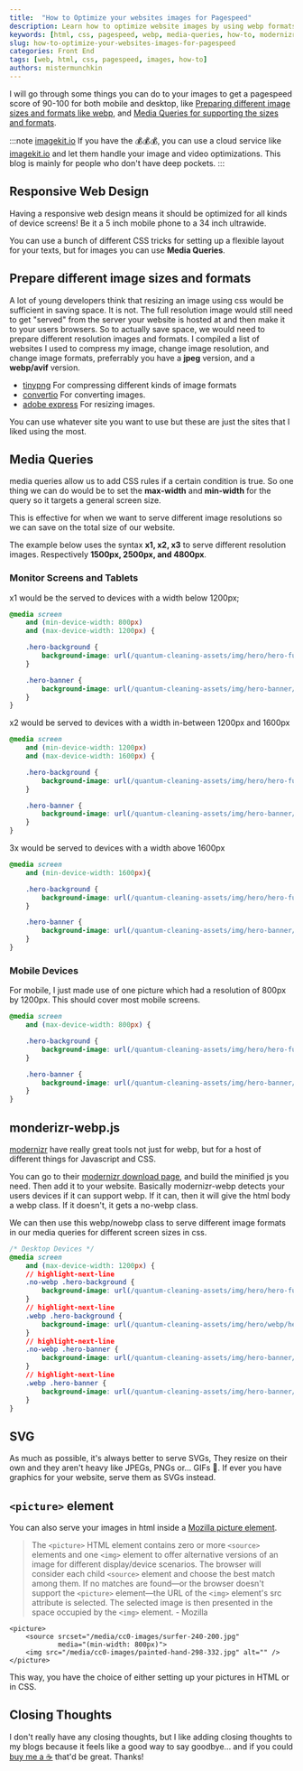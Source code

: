 ```yaml
---
title:  "How to Optimize your websites images for Pagespeed"
description: Learn how to optimize website images by using webp formats, media queries, and serving multiple resolutions.
keywords: [html, css, pagespeed, webp, media-queries, how-to, modernizr]
slug: how-to-optimize-your-websites-images-for-pagespeed
categories: Front End
tags: [web, html, css, pagespeed, images, how-to]
authors: mistermunchkin
---
```


I will go through some things you can do to your images to get a pagespeed score of 90-100 for both mobile and desktop, like [Preparing different image sizes and formats like webp](#prepare-different-image-sizes-and-formats), and [Media Queries for supporting the sizes and formats](#media-queries).

:::note [imagekit.io](https://imagekit.io)
If you have the 💰💰💰, you can use a cloud service like [imagekit.io](https://imagekit.io) and let them handle your image and video optimizations. This blog is mainly for people who don't have deep pockets.
:::

<!-- truncate -->

## Responsive Web Design
Having a responsive web design means it should be optimized for all kinds of device screens! Be it a 5 inch mobile phone to a 34 inch ultrawide.

You can use a bunch of different CSS tricks for setting up a flexible layout for your texts, but for images you can use **Media Queries**.

## Prepare different image sizes and formats
A lot of young developers think that resizing an image using css would be sufficient in saving space. It is not. The full resolution image would still need to get "served" from the server your website is hosted at and then make it to your users browsers. So to actually save space, we would need to prepare different resolution images and formats. I compiled a list of websites I used to compress my image, change image resolution, and change image formats, preferrably you have a **jpeg** version, and a **webp/avif** version.

- [tinypng](https://tinypng.com) For compressing different kinds of image formats
- [convertio](https://convertio.co/image-converter/) For converting images.
- [adobe express](https://www.adobe.com/express/feature/image/resize) For resizing images.

You can use whatever site you want to use but these are just the sites that I liked using the most.

## Media Queries
media queries allow us to add CSS rules if a certain condition is true. So one thing we can do would be to set the **max-width** and **min-width** for the query so it targets a general screen size.

This is effective for when we want to serve different image resolutions so we can save on the total size of our website.

The example below uses the syntax **x1, x2, x3** to serve different resolution images. Respectively **1500px, 2500px, and 4800px**.

### Monitor Screens and Tablets
x1 would be the served to devices with a width below 1200px;
```css title='Version 1 Media Query'
@media screen
    and (min-device-width: 800px)
    and (max-device-width: 1200px) {

    .hero-background {
        background-image: url(/quantum-cleaning-assets/img/hero/hero-full-image-x1.jpeg);
    }

    .hero-banner {
        background-image: url(/quantum-cleaning-assets/img/hero-banner/hero-banner-image-x1.jpg);
    }
}
```

x2 would be served to devices with a width in-between 1200px and 1600px
```css title='Version 2 Media Query'
@media screen 
    and (min-device-width: 1200px)
    and (max-device-width: 1600px) {

    .hero-background {
	    background-image: url(/quantum-cleaning-assets/img/hero/hero-full-image-x2.jpeg);
    }

    .hero-banner {
        background-image: url(/quantum-cleaning-assets/img/hero-banner/hero-banner-image-x2.jpg);
    }
}
```
3x would be served to devices with a width above 1600px
```css title='Version 3 Media Query'
@media screen
    and (min-device-width: 1600px){

    .hero-background {
        background-image: url(/quantum-cleaning-assets/img/hero/hero-full-image-x3.jpeg);
    }

    .hero-banner {
        background-image: url(/quantum-cleaning-assets/img/hero-banner/hero-banner-image-x3.jpg);
    }
}
```
### Mobile Devices
For mobile, I just made use of one picture which had a resolution of 800px by 1200px. This should cover most mobile screens.
```css title='Mobile Device Media Query'
@media screen
    and (max-device-width: 800px) {

    .hero-background {
        background-image: url(/quantum-cleaning-assets/img/hero/hero-full-image-mobile.jpeg);
    }

    .hero-banner {
        background-image: url(/quantum-cleaning-assets/img/hero-banner/hero-banner-image-mobile.jpg);
    }
}
```

## monderizr-webp.js
[modernizr](https://modernizr.com) have really great tools not just for webp, but for a host of different things for Javascript and CSS. 

You can go to their [modernizr download page](https://modernizr.com/download?webp-setclasses&q=webp), and build the minified js you need. Then add it to your website. Basically modernizr-webp detects your users devices if it can support webp. If it can, then it will give the html body a webp class. If it doesn't, it gets a no-webp class.

We can then use this webp/nowebp class to serve different image formats in our media queries for different screen sizes in css.

```css title='Media Query with webp and nowebp classes'
/* Desktop Devices */
@media screen
    and (max-device-width: 1200px) {
    // highlight-next-line
    .no-webp .hero-background {
        background-image: url(/quantum-cleaning-assets/img/hero/hero-full-image-x1.jpeg);
    }
    // highlight-next-line
    .webp .hero-background {
        background-image: url(/quantum-cleaning-assets/img/hero/webp/hero-full-image-x1.webp);
    }
    // highlight-next-line
    .no-webp .hero-banner {
        background-image: url(/quantum-cleaning-assets/img/hero-banner/hero-banner-image-x1.jpg);
    }
    // highlight-next-line
    .webp .hero-banner {
        background-image: url(/quantum-cleaning-assets/img/hero-banner/webp/hero-banner-image-x1.webp);
    }
}
```

## SVG
As much as possible, it's always better to serve SVGs, They resize on their own and they aren't heavy like JPEGs, PNGs or... GIFs 🤮. If ever you have graphics for your website, serve them as SVGs instead.

## `<picture>` element
You can also serve your images in html inside a [Mozilla picture element](https://developer.mozilla.org/en-US/docs/Web/HTML/Element/picture).

> The `<picture>` HTML element contains zero or more `<source>` elements and one `<img>` element to offer alternative versions of an image for different display/device scenarios. The browser will consider each child `<source>` element and choose the best match among them. If no matches are found—or the browser doesn't support the `<picture>` element—the URL of the `<img>` element's src attribute is selected. The selected image is then presented in the space occupied by the `<img>` element. - Mozilla

```markup title='<picture> element demo'
<picture>
    <source srcset="/media/cc0-images/surfer-240-200.jpg"
            media="(min-width: 800px)">
    <img src="/media/cc0-images/painted-hand-298-332.jpg" alt="" />
</picture>

```

This way, you have the choice of either setting up your pictures in HTML or in CSS.

## Closing Thoughts
I don't really have any closing thoughts, but I like adding closing thoughts to my blogs because it feels like a good way to say goodbye... and if you could [buy me a ☕️](https://www.paypal.com/donate/?hosted_button_id=B9HDECYJ4CEF8) that'd be great. Thanks!